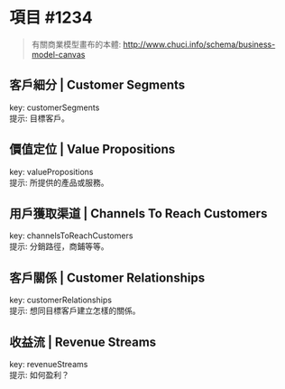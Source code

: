 # 項目 #1234
> 有關商業模型畫布的本體: http://www.chuci.info/schema/business-model-canvas

## 客戶細分 | Customer Segments
key: customerSegments  
提示: 目標客戶。  

## 價值定位 | Value Propositions
key: valuePropositions  
提示: 所提供的產品或服務。  

## 用戶獲取渠道 | Channels To Reach Customers
key: channelsToReachCustomers  
提示: 分銷路徑，商鋪等等。  

## 客戶關係 | Customer Relationships
key: customerRelationships  
提示: 想同目標客戶建立怎樣的關係。  

## 收益流 | Revenue Streams
key: revenueStreams  
提示: 如何盈利？  
